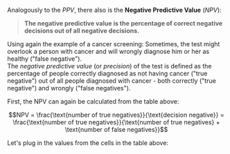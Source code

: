 


Analogously to the *PPV*, there also is the **Negative Predictive Value** (*NPV*):    


> **The negative predictive value is the percentage of correct negative decisions out of all negative decisions.**


Using again the example of a cancer screening: Sometimes, the test might overlook a person with cancer and will wrongly diagnose him or her as healthy ("false negative").  
The *negative predictive value* (or *precision*) of the test is defined as the percentage of people correctly diagnosed as not having cancer ("true negative") out of all people diagnosed with cancer - both correctly ("true negative") and wrongly ("false negatives").


First, the NPV can again be calculated from the table above:

$$NPV = \frac{\text{number of true negatives}}{\text{decision negative}} = \frac{\text{number of true negatives}}{\text{number of true negatives} + \text{number of false negatives}}$$

Let's plug in the values from the cells in the table above:



